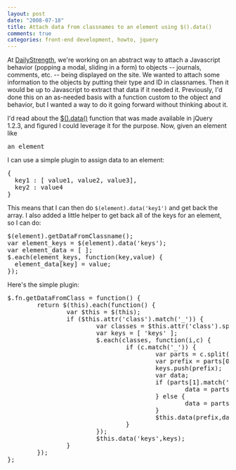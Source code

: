 ```yaml
--- 
layout: post
date: "2008-07-18"
title: Attach data from classnames to an element using $().data()
comments: true
categories: front-end development, howto, jquery
---
```


At <a href="http://dailystrength.org">DailyStrength</a>, we're working on an abstract way to attach a Javascript behavior (popping a modal, sliding in a form) to objects -- journals, comments, etc. -- being displayed on the site. We wanted to attach some information to the objects by putting their type and ID in classnames. Then it would be up to Javascript to extract that data if it needed it. Previously, I'd done this on an as-needed basis with a function custom to the object and behavior, but I wanted a way to do it going forward without thinking about it.

I'd read about the <a href="http://docs.jquery.com/Core/data">$().data()</a> function that was made available in jQuery 1.2.3, and figured I could leverage it for the purpose. Now, given an element like
<div class="CodeRay">
  <div class="code"><pre>an element</pre></div>
</div>


I can use a simple plugin to assign data to an element:
<div class="CodeRay">
  <div class="code"><pre>{
  key1 : [ value1, value2, value3],
  key2 : value4
}</pre></div>
</div>

This means that I can then do <code>$(element).data('key1')</code> and get back the array. I also added a little helper to get back all of the keys for an element, so I can do:
<div class="CodeRay">
  <div class="code"><pre>$(element).getDataFromClassname();
var element_keys = $(element).data('keys');
var element_data = [ ];
$.each(element_keys, function(key,value) {
  element_data[key] = value;
});</pre></div>
</div>

Here's the simple plugin:
<div class="CodeRay">
  <div class="code"><pre>$.fn.getDataFromClass = function() {
        return $(this).each(function() {
                var $this = $(this);
                if ($this.attr('class').match('_')) {
                        var classes = $this.attr('class').split(' ');
                        var keys = [ 'keys' ];
                        $.each(classes, function(i,c) {
                                if (c.match('_')) {
                                        var parts = c.split('_');
                                        var prefix = parts[0];
                                        keys.push(prefix);
                                        var data;
                                        if (parts[1].match('-')) {
                                                data = parts[1].split('-');
                                        } else {
                                                data = parts[1];
                                        }
                                        $this.data(prefix,data);
                                }
                        });
                        $this.data('keys',keys);
                }
        });
};</pre></div>
</div>